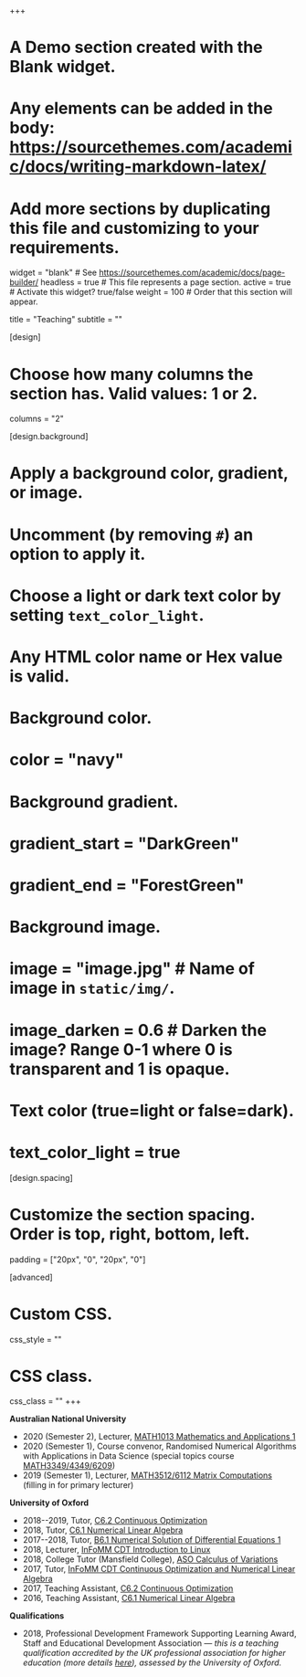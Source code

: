 +++
# A Demo section created with the Blank widget.
# Any elements can be added in the body: https://sourcethemes.com/academic/docs/writing-markdown-latex/
# Add more sections by duplicating this file and customizing to your requirements.

widget = "blank"  # See https://sourcethemes.com/academic/docs/page-builder/
headless = true  # This file represents a page section.
active = true  # Activate this widget? true/false
weight = 100  # Order that this section will appear.

title = "Teaching"
subtitle = ""

[design]
  # Choose how many columns the section has. Valid values: 1 or 2.
  columns = "2"

[design.background]
  # Apply a background color, gradient, or image.
  #   Uncomment (by removing `#`) an option to apply it.
  #   Choose a light or dark text color by setting `text_color_light`.
  #   Any HTML color name or Hex value is valid.

  # Background color.
  # color = "navy"
  
  # Background gradient.
  # gradient_start = "DarkGreen"
  # gradient_end = "ForestGreen"
  
  # Background image.
  # image = "image.jpg"  # Name of image in `static/img/`.
  # image_darken = 0.6  # Darken the image? Range 0-1 where 0 is transparent and 1 is opaque.

  # Text color (true=light or false=dark).
  # text_color_light = true

[design.spacing]
  # Customize the section spacing. Order is top, right, bottom, left.
  padding = ["20px", "0", "20px", "0"]

[advanced]
 # Custom CSS. 
 css_style = ""
 
 # CSS class.
 css_class = ""
+++

**Australian National University**

* 2020 (Semester 2), Lecturer, [MATH1013 Mathematics and Applications 1](https://programsandcourses.anu.edu.au/2020/course/MATH1013)
* 2020 (Semester 1), Course convenor, Randomised Numerical Algorithms with Applications in Data Science (special topics course [MATH3349/4349/6209](https://programsandcourses.anu.edu.au/2020/course/MATH3349))
* 2019 (Semester 1), Lecturer, [MATH3512/6112 Matrix Computations](https://programsandcourses.anu.edu.au/course/MATH3512) (filling in for primary lecturer)

**University of Oxford**

* 2018--2019, Tutor, [C6.2 Continuous Optimization](https://courses.maths.ox.ac.uk/node/42762)
* 2018, Tutor, [C6.1 Numerical Linear Algebra](https://courses.maths.ox.ac.uk/node/42735)
* 2017--2018, Tutor, [B6.1 Numerical Solution of Differential Equations 1](https://courses.maths.ox.ac.uk/node/42124)
* 2018, Lecturer, [InFoMM CDT Introduction to Linux](https://www.maths.ox.ac.uk/study-here/postgraduate-study/industrially-focused-mathematical-modelling-epsrc-cdt/infomm-course)
* 2018, College Tutor (Mansfield College), [ASO Calculus of Variations](https://courses.maths.ox.ac.uk/node/44169)
* 2017, Tutor, [InFoMM CDT Continuous Optimization and Numerical Linear Algebra](https://www.maths.ox.ac.uk/study-here/postgraduate-study/industrially-focused-mathematical-modelling-epsrc-cdt/infomm-course-3)
* 2017, Teaching Assistant, [C6.2 Continuous Optimization](https://courses.maths.ox.ac.uk/node/42762)
* 2016, Teaching Assistant, [C6.1 Numerical Linear Algebra](https://courses.maths.ox.ac.uk/node/42735)

**Qualifications**

* 2018, Professional Development Framework Supporting Learning Award, Staff and Educational Development Association — *this is a teaching qualification accredited by the UK professional association for higher education (more details [here](https://www.seda.ac.uk/supporting-learning>)), assessed by the University of Oxford.*

